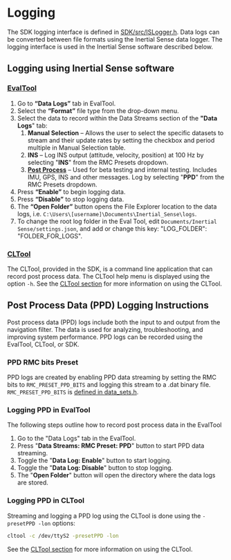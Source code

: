 # Logging

The SDK logging interface is defined in [SDK/src/ISLogger.h](https://github.com/inertialsense/InertialSenseSDK/blob/master/src/ISLogger.h). Data logs can be converted between file formats using the Inertial Sense data logger. The logging interface is used in the Inertial Sense software described below.

## Logging using Inertial Sense software

### [EvalTool](../software/evaltool.md)


1. Go to **“Data Logs”** tab in EvalTool.
1. Select the **“Format”** file type from the drop-down menu.
1. Select the data to record within the Data Streams section of the **"Data Logs**" tab:
   1. **Manual Selection** – Allows the user to select the specific datasets to stream and their update rates by setting the checkbox and period multiple in Manual Selection table.
   1. **INS** – Log INS output (attitude, velocity, position) at 100 Hz by selecting "**INS**" from the RMC Presets dropdown.
   1. [**Post Process**](#post-process-data-ppd-logging-instructions) – Used for beta testing and internal testing. Includes IMU, GPS, INS and other messages. Log by selecting "**PPD**" from the RMC Presets dropdown.
1. Press **“Enable”** to begin logging data.
1. Press **“Disable”** to stop logging data.
1. The **“Open Folder”** button opens the File Explorer location to the data logs, i.e.
`C:\Users\[username]\Documents\Inertial_Sense\logs`.
1. To change the root log folder in the Eval Tool, edit `Documents/Inertial Sense/settings.json`, and add or change this key: "LOG_FOLDER": "FOLDER_FOR_LOGS".

### [CLTool](../software/cltool.md)
The CLTool, provided in the SDK, is a command line application that can record post process data.  The CLTool help menu is displayed using the option `-h`.  See the [CLTool section](../software/cltool.md) for more information on using the CLTool.

## Post Process Data (PPD) Logging Instructions

Post process data (PPD) logs include both the input to and output from the navigation filter. The data is used for analyzing, troubleshooting, and improving system performance. PPD logs can be recorded using the EvalTool, CLTool, or SDK.

### PPD RMC bits Preset

PPD logs are created by enabling PPD data streaming by setting the RMC bits to `RMC_PRESET_PPD_BITS` and logging this stream to a .dat binary file.  `RMC_PRESET_PPD_BITS` is [defined in data_sets.h](https://github.com/inertialsense/InertialSenseSDK/blob/master/src/data_sets.h#L1153-L1169).

### Logging PPD in EvalTool

The following steps outline how to record post process data in the EvalTool

1. Go to the "Data Logs" tab in the EvalTool.
2. Press "**Data Streams: RMC Preset: PPD**" button to start PPD data streaming. 
3. Toggle the "**Data Log: Enable**" button to start logging.
4. Toggle the "**Data Log: Disable**" button to stop logging.
5. The "**Open Folder**" button will open the directory where the data logs are stored.

### Logging PPD in CLTool

  Streaming and logging a PPD log using the CLTool is done using the `-presetPPD -lon` options:

```bash
cltool -c /dev/ttyS2 -presetPPD -lon
```
See the [CLTool section](../software/cltool.md) for more information on using the CLTool.
